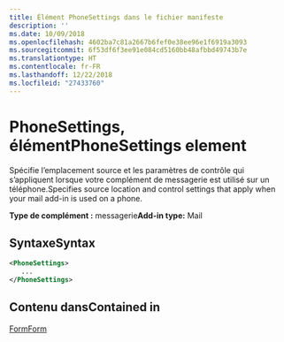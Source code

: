 ```yaml
---
title: Élément PhoneSettings dans le fichier manifeste
description: ''
ms.date: 10/09/2018
ms.openlocfilehash: 4602ba7c81a2667b6fef0e38ee96e1f6919a3093
ms.sourcegitcommit: 6f53df6f3ee91e084cd5160bb48afbbd49743b7e
ms.translationtype: HT
ms.contentlocale: fr-FR
ms.lasthandoff: 12/22/2018
ms.locfileid: "27433760"
---
```

# <a name="phonesettings-element"></a><span data-ttu-id="a3124-102">PhoneSettings, élément</span><span class="sxs-lookup"><span data-stu-id="a3124-102">PhoneSettings element</span></span>

<span data-ttu-id="a3124-103">Spécifie l’emplacement source et les paramètres de contrôle qui s’appliquent lorsque votre complément de messagerie est utilisé sur un téléphone.</span><span class="sxs-lookup"><span data-stu-id="a3124-103">Specifies source location and control settings that apply when your mail add-in is used on a phone.</span></span>

<span data-ttu-id="a3124-104">**Type de complément :** messagerie</span><span class="sxs-lookup"><span data-stu-id="a3124-104">**Add-in type:** Mail</span></span>

## <a name="syntax"></a><span data-ttu-id="a3124-105">Syntaxe</span><span class="sxs-lookup"><span data-stu-id="a3124-105">Syntax</span></span>

```XML
<PhoneSettings>
   ...
</PhoneSettings>
```

## <a name="contained-in"></a><span data-ttu-id="a3124-106">Contenu dans</span><span class="sxs-lookup"><span data-stu-id="a3124-106">Contained in</span></span>

[<span data-ttu-id="a3124-107">Form</span><span class="sxs-lookup"><span data-stu-id="a3124-107">Form</span></span>](form.md)

